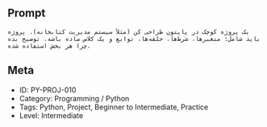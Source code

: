 ## Prompt

```
یک پروژه کوچک در پایتون طراحی کن (مثلاً سیستم مدیریت کتابخانه). پروژه باید شامل: متغیرها، شرط‌ها، حلقه‌ها، توابع و یک کلاس ساده باشه. توضیح بده چرا هر بخش استفاده شده.
```

## Meta

- ID: PY-PROJ-010  
- Category: Programming / Python  
- Tags: Python, Project, Beginner to Intermediate, Practice  
- Level: Intermediate
